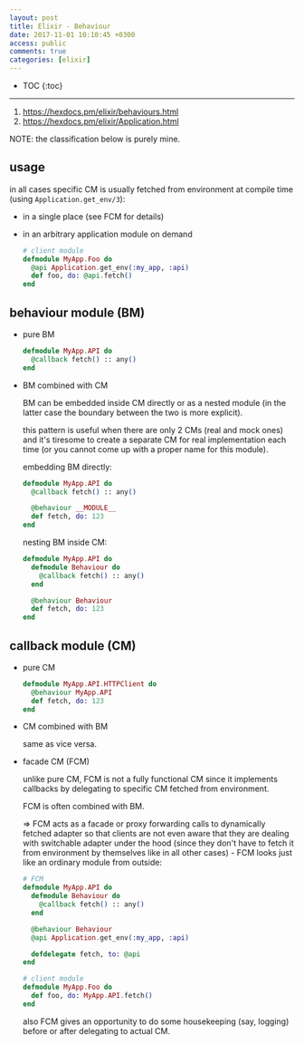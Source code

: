 ```yaml
---
layout: post
title: Elixir - Behaviour
date: 2017-11-01 10:10:45 +0300
access: public
comments: true
categories: [elixir]
---
```


<!-- more -->

* TOC
{:toc}
<hr>

1. <https://hexdocs.pm/elixir/behaviours.html>
2. <https://hexdocs.pm/elixir/Application.html>

NOTE: the classification below is purely mine.

usage
-----

in all cases specific CM is usually fetched from environment
at compile time (using `Application.get_env/3`):

- in a single place (see FCM for details)
- in an arbitrary application module on demand

  ```elixir
  # client module
  defmodule MyApp.Foo do
    @api Application.get_env(:my_app, :api)
    def foo, do: @api.fetch()
  end
  ```

behaviour module (BM)
---------------------

- pure BM

  ```elixir
  defmodule MyApp.API do
    @callback fetch() :: any()
  end
  ```

- BM combined with CM

  BM can be embedded inside CM directly or as a nested module
  (in the latter case the boundary between the two is more explicit).

  this pattern is useful when there are only 2 CMs (real and mock ones)
  and it's tiresome to create a separate CM for real implementation
  each time (or you cannot come up with a proper name for this module).

  embedding BM directly:

  ```elixir
  defmodule MyApp.API do
    @callback fetch() :: any()

    @behaviour __MODULE__
    def fetch, do: 123
  end
  ```

  nesting BM inside CM:

  ```elixir
  defmodule MyApp.API do
    defmodule Behaviour do
      @callback fetch() :: any()
    end

    @behaviour Behaviour
    def fetch, do: 123
  end
  ```

callback module (CM)
--------------------

- pure CM

  ```elixir
  defmodule MyApp.API.HTTPClient do
    @behaviour MyApp.API
    def fetch, do: 123
  end
  ````

- CM combined with BM

  same as vice versa.

- facade CM (FCM)

  unlike pure CM, FCM is not a fully functional CM since it implements
  callbacks by delegating to specific CM fetched from environment.

  FCM is often combined with BM.

  => FCM acts as a facade or proxy forwarding calls to dynamically
  fetched adapter so that clients are not even aware that they are
  dealing with switchable adapter under the hood (since they don't
  have to fetch it from environment by themselves like in all other
  cases) - FCM looks just like an ordinary module from outside:

  ```elixir
  # FCM
  defmodule MyApp.API do
    defmodule Behaviour do
      @callback fetch() :: any()
    end

    @behaviour Behaviour
    @api Application.get_env(:my_app, :api)

    defdelegate fetch, to: @api
  end

  # client module
  defmodule MyApp.Foo do
    def foo, do: MyApp.API.fetch()
  end
  ```

  also FCM gives an opportunity to do some housekeeping
  (say, logging) before or after delegating to actual CM.

